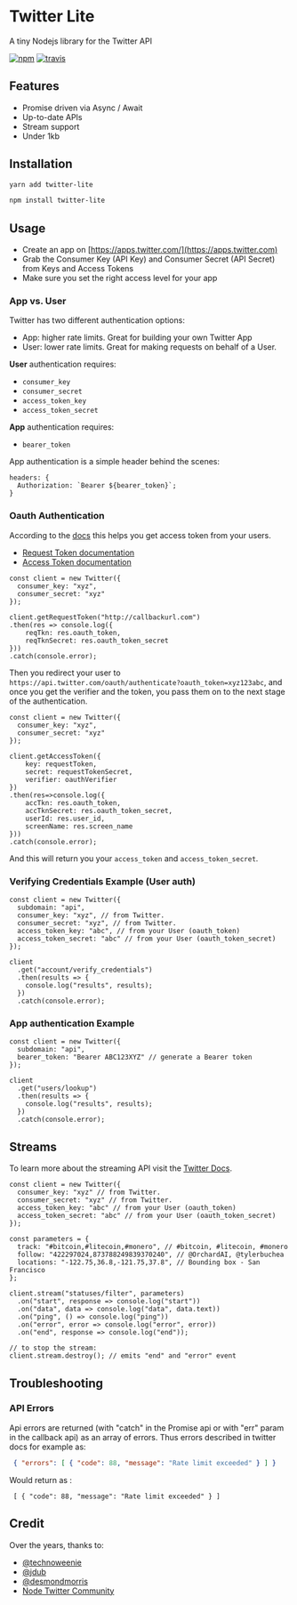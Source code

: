 # Twitter Lite

A tiny Nodejs library for the Twitter API

[![npm](https://img.shields.io/npm/v/twitter-lite.svg)](https://npm.im/twitter-lite) [![travis](https://travis-ci.org/Preposterous/twitter-lite.svg?branch=master)](https://travis-ci.org/Preposterous/twitter-lite)

## Features

* Promise driven via Async / Await
* Up-to-date APIs
* Stream support
* Under 1kb

## Installation

```zsh
yarn add twitter-lite
```

```zsh
npm install twitter-lite
```

## Usage

* Create an app on [https://apps.twitter.com/](https://apps.twitter.com)
* Grab the Consumer Key (API Key) and Consumer Secret (API Secret) from Keys and Access Tokens
* Make sure you set the right access level for your app

### App vs. User

Twitter has two different authentication options:

* App: higher rate limits. Great for building your own Twitter App
* User: lower rate limits. Great for making requests on behalf of a User.

**User** authentication requires:

* `consumer_key`
* `consumer_secret`
* `access_token_key`
* `access_token_secret`

**App** authentication requires:

* `bearer_token`

App authentication is a simple header behind the scenes:

```es6
headers: {
  Authorization: `Bearer ${bearer_token}`;
}
```

### Oauth Authentication
According to the [docs](https://developer.twitter.com/en/docs/basics/authentication/api-reference/authenticate) this helps you get access token from your users.

- [Request Token documentation](https://developer.twitter.com/en/docs/basics/authentication/api-reference/request_token)
- [Access Token documentation](https://developer.twitter.com/en/docs/basics/authentication/api-reference/access_token)

```es6
const client = new Twitter({
  consumer_key: "xyz",
  consumer_secret: "xyz"
});

client.getRequestToken("http://callbackurl.com")
.then(res => console.log({
    reqTkn: res.oauth_token, 
    reqTknSecret: res.oauth_token_secret
}))
.catch(console.error);
```

Then you redirect your user to `https://api.twitter.com/oauth/authenticate?oauth_token=xyz123abc`, and once you get the verifier and the token, you pass them on to the next stage of the authentication.

```es6
const client = new Twitter({
  consumer_key: "xyz",
  consumer_secret: "xyz"
});

client.getAccessToken({
    key: requestToken,
    secret: requestTokenSecret,
    verifier: oauthVerifier
})
.then(res=>console.log({
    accTkn: res.oauth_token, 
    accTknSecret: res.oauth_token_secret,
    userId: res.user_id,
    screenName: res.screen_name
}))
.catch(console.error);
```

And this will return you your `access_token` and `access_token_secret`.

### Verifying Credentials Example (User auth)

```es6
const client = new Twitter({
  subdomain: "api",
  consumer_key: "xyz", // from Twitter.
  consumer_secret: "xyz", // from Twitter.
  access_token_key: "abc", // from your User (oauth_token)
  access_token_secret: "abc" // from your User (oauth_token_secret)
});

client
  .get("account/verify_credentials")
  .then(results => {
    console.log("results", results);
  })
  .catch(console.error);
```

### App authentication Example

```es6
const client = new Twitter({
  subdomain: "api",
  bearer_token: "Bearer ABC123XYZ" // generate a Bearer token
});

client
  .get("users/lookup")
  .then(results => {
    console.log("results", results);
  })
  .catch(console.error);
```

## Streams

To learn more about the streaming API visit the [Twitter Docs](https://developer.twitter.com/en/docs/tweets/filter-realtime/api-reference/post-statuses-filter.html).

```es6
const client = new Twitter({
  consumer_key: "xyz" // from Twitter.
  consumer_secret: "xyz" // from Twitter.
  access_token_key: "abc" // from your User (oauth_token)
  access_token_secret: "abc" // from your User (oauth_token_secret)
});

const parameters = {
  track: "#bitcoin,#litecoin,#monero", // #bitcoin, #litecoin, #monero
  follow: "422297024,873788249839370240", // @OrchardAI, @tylerbuchea
  locations: "-122.75,36.8,-121.75,37.8", // Bounding box -	San Francisco
};

client.stream("statuses/filter", parameters)
  .on("start", response => console.log("start"))
  .on("data", data => console.log("data", data.text))
  .on("ping", () => console.log("ping"))
  .on("error", error => console.log("error", error))
  .on("end", response => console.log("end"));

// to stop the stream:
client.stream.destroy(); // emits "end" and "error" event
```

## Troubleshooting

### API Errors

Api errors are returned (with "catch" in the Promise api or with "err" param in the callback api) as an array of errors.
Thus errors described in twitter docs for example as:

```JSON
 { "errors": [ { "code": 88, "message": "Rate limit exceeded" } ] }
```

Would return as :

```
 [ { "code": 88, "message": "Rate limit exceeded" } ]
```

## Credit

Over the years, thanks to:

* [@technoweenie](http://github.com/technoweenie)
* [@jdub](http://github.com/jdub)
* [@desmondmorris](http://github.com/desmondmorris)
* [Node Twitter Community](https://github.com/desmondmorris/node-twitter/graphs/contributors)

